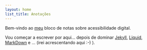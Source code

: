 ```yaml
---
layout: home
list_title: Anotações
---
```

Bem-vindo ao [meu](mailto:jorge.f@netcabo "tome nota que vai precisar de acrescerntar algo para me contactar") bloco de notas sobre acessibilidade digital.

Vou começar a escrever por aqui... depois de dominar [Jekyll](https://jekyllrb.com), [Liquid](https://jekyllrb.com/docs/liquid/), [MarkDown](https://www.markdownguide.org/tools/jekyll/) e ... (irei acrescentando aqui :-) ).
